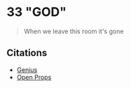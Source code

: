# 33 "GOD"

> When we leave this room it's gone

## Citations
- [Genius](https://genius.com/Bon-iver-33-god-lyrics)
- [Open Props](https://open-props.style/)
